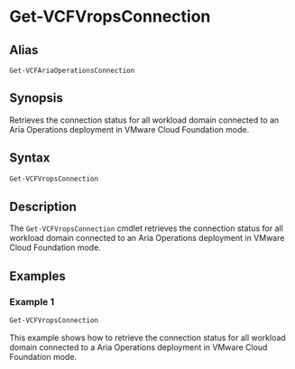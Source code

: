 # Get-VCFVropsConnection

## Alias

`Get-VCFAriaOperationsConnection`

## Synopsis

Retrieves the connection status for all workload domain connected to an Aria Operations deployment in VMware Cloud Foundation mode.

## Syntax

```powershell
Get-VCFVropsConnection
```

## Description

The `Get-VCFVropsConnection` cmdlet retrieves the connection status for all workload domain connected to an Aria Operations deployment in VMware Cloud Foundation mode.

## Examples

### Example 1

```powershell
Get-VCFVropsConnection
```

This example shows how to retrieve the connection status for all workload domain connected to a Aria Operations deployment in VMware Cloud Foundation mode.
